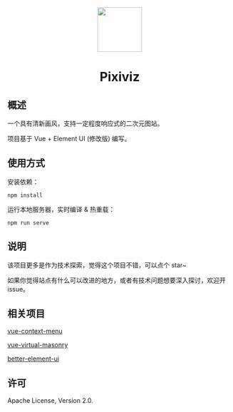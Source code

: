 <div align="center"><img width="100" src="https://img.backrunner.top/pixiv-c/logo.png"></div>
<h1 align="center">Pixiviz</h1>

## 概述

一个具有清新画风，支持一定程度响应式的二次元图站。

项目基于 Vue + Element UI (修改版) 编写。

## 使用方式

安装依赖：
```
npm install
```

运行本地服务器，实时编译 & 热重载：
```
npm run serve
```

## 说明

该项目更多是作为技术探索，觉得这个项目不错，可以点个 star~

如果你觉得站点有什么可以改进的地方，或者有技术问题想要深入探讨，欢迎开 issue。

## 相关项目

[vue-context-menu](https://github.com/backrunner/vue-context-menu)

[vue-virtual-masonry](https://github.com/backrunner/vue-virtual-masonry)

[better-element-ui](https://github.com/backrunner/better-element-ui)

## 许可

Apache License, Version 2.0.
